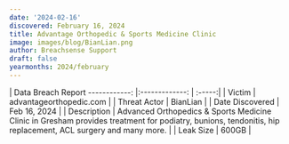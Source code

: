 ```yaml
---
date: '2024-02-16'
discovered: February 16, 2024
title: Advantage Orthopedic & Sports Medicine Clinic
image: images/blog/BianLian.png
author: Breachsense Support
draft: false
yearmonths: 2024/february
---
```



| Data Breach Report
------------:     |:-------------:    | :-----:|
| Victim      | advantageorthopedic.com      | 
| Threat Actor      | BianLian      | 
| Date Discovered      | Feb 16, 2024      | 
| Description      | Advanced Orthopedics & Sports Medicine Clinic in Gresham provides treatment for podiatry, bunions, tendonitis, hip replacement, ACL surgery and many more.      | 
| Leak Size      | 600GB      | 

